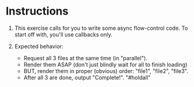 # Instructions

1. This exercise calls for you to write some async flow-control code. To start off with, you'll use callbacks only.

2. Expected behavior:
	- Request all 3 files at the same time (in "parallel").
	- Render them ASAP (don't just blindly wait for all to finish loading)
	- BUT, render them in proper (obvious) order: "file1", "file2", "file3".
	- After all 3 are done, output "Complete!".
"#holdall" 
